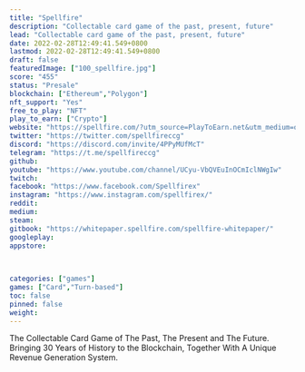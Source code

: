 ```yaml
---
title: "Spellfire"
description: "Collectable card game of the past, present, future"
lead: "Collectable card game of the past, present, future"
date: 2022-02-28T12:49:41.549+0800
lastmod: 2022-02-28T12:49:41.549+0800
draft: false
featuredImage: ["100_spellfire.jpg"]
score: "455"
status: "Presale"
blockchain: ["Ethereum","Polygon"]
nft_support: "Yes"
free_to_play: "NFT"
play_to_earn: ["Crypto"]
website: "https://spellfire.com/?utm_source=PlayToEarn.net&utm_medium=organic&utm_campaign=gamepage"
twitter: "https://twitter.com/spellfireccg"
discord: "https://discord.com/invite/4PPyMUfMcT"
telegram: "https://t.me/spellfireccg"
github: 
youtube: "https://www.youtube.com/channel/UCyu-VbQVEuInOCmIclNWgIw"
twitch: 
facebook: "https://www.facebook.com/Spellfirex"
instagram: "https://www.instagram.com/spellfirex/"
reddit: 
medium: 
steam: 
gitbook: "https://whitepaper.spellfire.com/spellfire-whitepaper/"
googleplay: 
appstore: 

  
    
categories: ["games"]
games: ["Card","Turn-based"]
toc: false
pinned: false
weight: 
---
```

The Collectable Card Game of The Past, The Present and The Future. Bringing 30 Years of History to the Blockchain, Together With A Unique Revenue Generation System.
